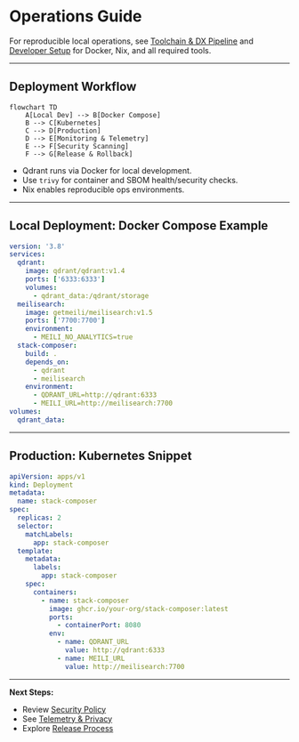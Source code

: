 # Operations Guide

For reproducible local operations, see [Toolchain & DX Pipeline](../toolchain.md) and [Developer Setup](../developer-extensibility-docs/dev-setup.md) for Docker, Nix, and all required tools.

---

## Deployment Workflow

```mermaid
flowchart TD
    A[Local Dev] --> B[Docker Compose]
    B --> C[Kubernetes]
    C --> D[Production]
    D --> E[Monitoring & Telemetry]
    E --> F[Security Scanning]
    F --> G[Release & Rollback]
```

- Qdrant runs via Docker for local development.
- Use `trivy` for container and SBOM health/security checks.
- Nix enables reproducible ops environments.

---

## Local Deployment: Docker Compose Example

```yaml
version: '3.8'
services:
  qdrant:
    image: qdrant/qdrant:v1.4
    ports: ['6333:6333']
    volumes:
      - qdrant_data:/qdrant/storage
  meilisearch:
    image: getmeili/meilisearch:v1.5
    ports: ['7700:7700']
    environment:
      - MEILI_NO_ANALYTICS=true
  stack-composer:
    build: .
    depends_on:
      - qdrant
      - meilisearch
    environment:
      - QDRANT_URL=http://qdrant:6333
      - MEILI_URL=http://meilisearch:7700
volumes:
  qdrant_data:
```

---

## Production: Kubernetes Snippet

```yaml
apiVersion: apps/v1
kind: Deployment
metadata:
  name: stack-composer
spec:
  replicas: 2
  selector:
    matchLabels:
      app: stack-composer
  template:
    metadata:
      labels:
        app: stack-composer
    spec:
      containers:
        - name: stack-composer
          image: ghcr.io/your-org/stack-composer:latest
          ports:
            - containerPort: 8080
          env:
            - name: QDRANT_URL
              value: http://qdrant:6333
            - name: MEILI_URL
              value: http://meilisearch:7700
```

---

**Next Steps:**

- Review [Security Policy](security-policy.md)
- See [Telemetry & Privacy](telemetry-privacy.md)
- Explore [Release Process](release-process.md)
